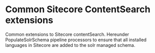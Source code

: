 # Common Sitecore ContentSearch extensions
Common extensions to Sitecore contentSearch. Hereunder PopulateSolrSchema pipeline processors to ensure that all installed languages in Sitecore are added to the solr managed schema.
